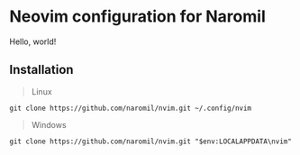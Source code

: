 # Neovim configuration for Naromil

Hello, world!

## Installation

> Linux

```shell
git clone https://github.com/naromil/nvim.git ~/.config/nvim
```

> Windows

```shell
git clone https://github.com/naromil/nvim.git "$env:LOCALAPPDATA\nvim"
```
